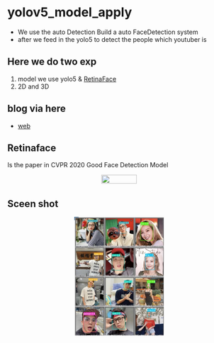 # yolov5_model_apply
* We use the auto Detection Build a auto FaceDetection system
* after we feed in the yolo5 to detect the people which youtuber is 
## Here we do two exp
1. model  we use yolo5 & [RetinaFace](https://github.com/serengil/retinaface)
2. 2D and 3D  
## blog via here 
- [web](https://sites.google.com/view/tonyfan/sideproject/face-detection-via-yolo5)
## Retinaface 
Is the paper in CVPR 2020
Good Face Detection Model 

<p align="center"><img src="https://raw.githubusercontent.com/serengil/retinaface/master/tests/outputs/img3.jpg" width="40%" height="40%">

## Sceen shot
<p align="center"><img src="https://github.com/FANJIYU0825/yolov5_apply/blob/fa3da41fce54ee1d10ead1b53f155e90d1eaa967/Report/screen%20shot.png.jpg" width="40%" height="40%">

